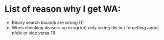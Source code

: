 # List of reason why I get WA:
* Binary search bounds are wrong (1)
* When checking divisors up to sqrt(n) only taking div but forgetting about n/div or vice versa (1) 
